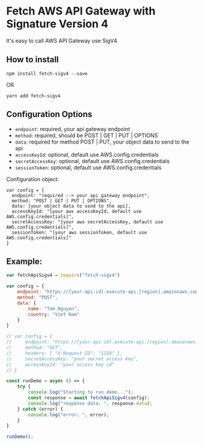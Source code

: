 # Fetch AWS API Gateway with Signature Version 4

It's easy to call AWS API Gateway use SigV4

## How to install
```
npm install fetch-sigv4 --save
```

OR

```
yarn add fetch-sigv4
```

## Configuration Options
- `endpoint`: required, your api gateway endpoint
- `method`: required, should be POST | GET | PUT | OPTIONS
- `data`: required for method POST | PUT, your object data to send to the api
- `accessKeyId`: optional, default use AWS.config.credentials
- `secretAccessKey`: optional, default use AWS.config.credentials
- `sessionToken`: optional, default use AWS.config.credentials

Configuration object:
```
var config = {
  endpoint: "required --> your api gateway endpoint",
  method: "POST | GET | PUT | OPTIONS",
  data: [your object data to send to the api],
  accessKeyId: "[your aws accessKeyId, default use AWS.config.credentials]",
  secretAccessKey: "[your aws secretAccessKey, default use AWS.config.credentials]",
  sessionToken: "[your aws sessionToken, default use AWS.config.credentials]"
}
```

## Example:
```javascript
var fetchApiSigv4 = require("fetch-sigv4")

var config = {
    endpoint: "https://[your-api-id].execute-api.[region].amazonaws.com/[stage]/v1/authors",
    method: "POST",
    data: {
        name: "Tam Nguyen",
        country: "Viet Nam"
    }
}

// var config = {
//     endpoint: "https://[your-api-id].execute-api.[region].amazonaws.com/[stage]/v1/authors",
//     method: "GET",
//     headers: { "X-Request-ID": "1234" },
//     secretAccessKey: "your secret access key",
//     accessKeyId: "your access key id"
// }

const runDemo = async () => {
    try {
        console.log("Starting to run demo...");
        const response = await fetchApiSigv4(config);
        console.log("response data: ", response.data);
    } catch (error) {
        console.log("error: ", error);
    }
}

runDemo();
```
